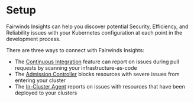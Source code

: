 # Setup

Fairwinds Insights can help you discover potential Security, Efficiency, and Reliability
issues with your Kubernetes configuration at each point in the development process.

There are three ways to connect with Fairwinds Insights:
* The [Continuous Integration](/ci/continuous-integration/) feature can report on issues during pull requests by scanning your infrastructure-as-code
* The [Admission Controller](/admission/admission-controller/) blocks resources with severe issues from entering your cluster
* The [In-Cluster Agent](/agent/about/) reports on issues with resources that have been deployed to your clusters
